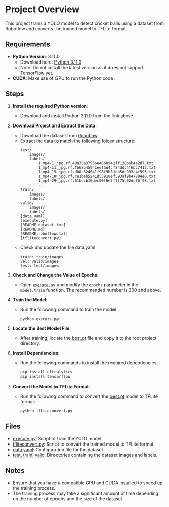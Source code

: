 # Project Overview

This project trains a YOLO model to detect cricket balls using a dataset from Roboflow and converts the trained model to TFLite format.

## Requirements

- **Python Version**: 3.11.0
  - Download here: [Python 3.11.0](https://www.python.org/downloads/release/python-3110/)
  - Note: Do not install the latest version as it does not support TensorFlow yet.
- **CUDA**: Make use of GPU to run the Python code.

## Steps

1. **Install the required Python version**:
   - Download and install Python 3.11.0 from the link above.

2. **Download Project and Extract the Data**:
   - Download the dataset from [Roboflow](https://universe.roboflow.com/cricket-rfyd8/cricket-balls-l1us5).
   - Extract the data to match the following folder structure:
     ```
     test/
         images/
         labels/
             1_mp4-1_jpg.rf.40a35a37956e4668942ff130b6b4e2d7.txt
             1_mp4-11_jpg.rf.fb68b45941eef5d4cf84ddc4f6bc7412.txt
             1_mp4-15_jpg.rf.d00c324641f98f9b81da5dc993c4f595.txt
             1_mp4-18_jpg.rf.ce1bab5241d53918ef593af9b47884e0.txt
             1_mp4-29_jpg.rf.61becb16dec00f6e7fff75c02dcf0f98.txt
             ...
     train/
         images/
         labels/
     valid/
         images/
         labels/
     [data.yaml]
     [execute.py]
     [README.dataset.txt]
     [README.md]
     [README.roboflow.txt]
     [tfliteconvert.py]
     ```
   - Check and update the file data.yaml
      ```
      train: train/images
      val: valid/images
      test: test/images
      ```

3. **Check and Change the Value of Epochs**:
   - Open [`execute.py`](execute.py) and modify the `epochs` parameter in the `model.train` function. The recommended number is 300 and above.

4. **Train the Model**:
   - Run the following command to train the model:
     ```sh
     python execute.py
     ```

5. **Locate the Best Model File**:
   - After training, locate the [best.pt](http://_vscodecontentref_/7) file and copy it to the root project directory.

6. **Install Dependencies**:
   - Run the following commands to install the required dependencies:
     ```sh
     pip install ultralytics
     pip install tensorflow
     ```

7. **Convert the Model to TFLite Format**:
   - Run the following command to convert the [best.pt](http://_vscodecontentref_/8) model to TFLite format:
     ```sh
     python tfliteconvert.py
     ```

## Files

- [execute.py](http://_vscodecontentref_/9): Script to train the YOLO model.
- [tfliteconvert.py](http://_vscodecontentref_/10): Script to convert the trained model to TFLite format.
- [data.yaml](http://_vscodecontentref_/11): Configuration file for the dataset.
- [test](http://_vscodecontentref_/12), [train](http://_vscodecontentref_/13), [valid](http://_vscodecontentref_/14): Directories containing the dataset images and labels.

## Notes

- Ensure that you have a compatible GPU and CUDA installed to speed up the training process.
- The training process may take a significant amount of time depending on the number of epochs and the size of the dataset.